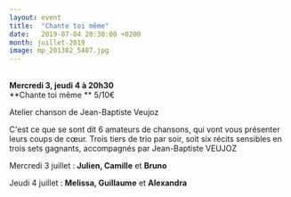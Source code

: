 ```yaml
---
layout: event
title:  "Chante toi même"
date:   2019-07-04 20:30:00 +0200
month: juillet-2019
image: mp_201302_5407.jpg
---
```



<b style="color:var(--color-neutral-600);"><br /> Mercredi 3, jeudi 4 à 20h30<br /> </b>**Chante toi même  ** 5/10€

Atelier chanson de Jean-Baptiste Veujoz

C'est ce que se sont dit 6 amateurs de chansons, qui vont vous présenter leurs coups de cœur. Trois tiers de trio par soir, soit six récits sensibles en trois sets gagnants, accompagnés par Jean-Baptiste VEUJOZ



Mercredi 3 juillet :<strong> Julien, Camille</strong> et <strong>Bruno</strong>

Jeudi 4 juillet : <strong>Melissa, Guillaume</strong> et <strong>Alexandra</strong>